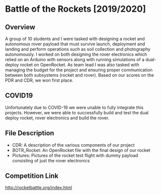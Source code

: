 # Battle of the Rockets [2019/2020]

## Overview
A group of 10 students and I were tasked with designing a rocket and autonomous rover payload that must survive launch, deployment and landing and perform operations such as soil collection and photography autonomously. I worked on both designing the rover electronics which relied on an Arduino with sensors along with running simulations of a dual-deploy rocket on OpenRocket. As team lead I was also tasked with managing the budget for the project and ensuring proper communication between both subsystems (rocket and rover). Based on our scores on the PDR and CDR, we won first place. 

## COVID19 
Unfortunately due to COVID-19 we were unable to fully integrate this projects. However, we were able to successfully build and test the dual deploy rocket, rover electronics and build the rover. 


## File Description
- CDR: A description of the various components of our project 
- BOTR_Rocket: An OpenRocket file with the final design of our rocket 
- Pictures: Pictures of the rocket test flight with dummy payload consisting of just the rover electronics 

## Competition Link
http://rocketbattle.org/index.html
